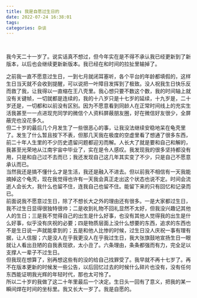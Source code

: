 ```yaml
---
title: 我是自愿过生日的
date: 2022-07-24 16:38:01
tags: 
categories: 杂谈
---
```



 <br>
 
我今天二十一岁了。说实话真不想过，但今年实在是不得不承认我已经更新到了新版本，以后也会继续更新新版本。我已经在和时间的拉扯里输掉了。 <br>

之前我一直不愿意过生日，一到七月就闭耳塞听，各个平台的年龄都填假的，这样生日当天就不会收到提醒，可以说把一叶障目发挥到了极致。没人祝我生日快乐反而救了我，让我得以一直缩在王八壳里。我心想只要不数这个数，我的时间轴上就没有关键帧，一切就都是连续的，我的十八岁只是十七岁的延续，十九岁是，二十岁还是，一切都和以前没有区别。因为不愿意看到同龄人在正常时间线上的充实生活我甚至一一点进现充同学的微信个人资料屏蔽朋友圈，好在微信好友很少，全屏蔽完也没花多久。 <br>
但二十岁的最后几个月发生了一些很恶心的事，让我没法继续安稳地呆在龟壳里了。发生了什么暂且按下不表，但那几天我在极度的空虚里看了想通了很多东西，前二十年人生里的不少历史遗留问题都迎刃而解。人长大了就是要和自己和解的，我甚至光荣地从江南宇宙中毕业了，实在是令人感叹。我发现我的很多坚持都没有用，只是和自己过不去而已；我还发现自己这几年其实变了不少，只是自己不愿意承认而已。 <br>
当然我还是搞不懂什么才是生活，我还是融入不进去。但以前我不相信有一天我能摘掉这个龟壳，现在我觉得也许有一天我会真正走出这个状态也说不定。时间会流逝人会长大，我什么也留不住，连我自己也留不住。能留下来的只有回忆和记录而已。 <br>
前面说我不愿意过生日，除了不想长大之外的理由还有很多。一是大家都过生日，我不过生日显得很独特很帅；二是收到礼物不回礼显然不太好，但我没兴趣记其他人的生日；三是我不觉得自己的出生是什么好事，也没有其他人觉得我的出生是什么好事，似乎没有庆祝的必要；四是物质层面上没什么想要的东西，追求的东西也不是生日说一声就能拿到的；五是和他人比惨的时候，过生日没人庆祝一事有理有据，让人信服；六是没人在乎我更没人在乎我过生日，我大张旗鼓地宣扬生日一眼就让人看出丑陋的自我表现欲，太小丑了。六条理由，条条都强而有力，完全足以支撑人一辈子不过生日。 <br>
但我现在想算了，别再想这些有的没的给自己找罪受了。我早就不再十七岁了。再不在版本更新的时候发一些公告，以后回忆过去的时候什么碎片也没有，没有任何东西能证明我光辉的年轻时代，那也太可怜了。 <br>
所以二十岁的我做了这二十年里最后一个决定。生日头一回有了意义，把我的某一瞬间焊在时间的坐标里。我又长大一岁了。我是自愿的。 <br>
